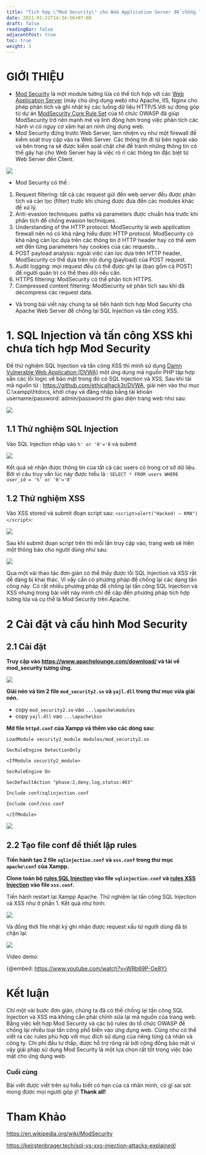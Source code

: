 ```yaml
---
title: "Tích hợp \"Mod Security\" cho Web Application Server để chống lại SQL Injection và tấn công XSS"
date: 2021-01-21T14:34:56+07:00
draft: false
readingBar: false
adjacentPost: true
toc: true
weight: 3
---
```


# GIỚI THIỆU
* [Mod Security](https://en.wikipedia.org/wiki/ModSecurity) là một module tường lửa có thể tích hợp với các [Web Application Server](https://en.wikipedia.org/wiki/Application_server) (máy chủ ứng dụng web) như Apache, IIS, Nginx cho phép phân tích và ghi nhật ký các luồng dữ liệu HTTP/S.Với sự đóng góp từ dự án [ModSecurity Core Rule Set](https://www.owasp.org/index.php/Category:OWASP_ModSecurity_Core_Rule_Set_Project) của tổ chức OWASP đã giúp ModSecurity trở nên mạnh mẽ và linh động hơn trong việc phân tích các hành vi có nguy cơ xâm hại an ninh ứng dụng web.
* Mod Security đứng trước Web Server, làm nhiệm vụ như một firewall để kiểm soát truy cập vào ra Web Server. Các thông tin đi từ bên ngoài vào và bên trong ra sẽ được kiểm soát chặt chẽ để tránh những thông tin có thể gây hại cho Web Server hay là việc rò rỉ các thông tin đặc biệt từ Web Server đến Client.

![](https://images.viblo.asia/e5f7886a-8fdd-486b-a2a2-7ed86660645b.png)

* Mod Security có thể :
1. Request filtering: tất cả các request gửi đến web server đều được phân tích và càn lọc (filter) trước khi chúng được đưa đến các modules khác để xử lý.
1. Anti-evasion techniques: paths và parameters được chuẩn hóa trước khi phân tích để chống evasion techniques.
1. Understanding of the HTTP protocol: ModSecurity là web application firewall nên nó có khả năng hiểu được HTTP protocol. ModSecurity có khả năng càn lọc dựa trên các thông tin ở HTTP header hay có thể xem xét đến từng parameters hay cookies của các requests…
1. POST payload analysis: ngoài việc càn lọc dựa trên HTTP header, ModSecurity có thể dựa trên nội dung (payload) của POST request.
1. Audit logging: mọi request đều có thể được ghi lại (bao gồm cả POST) để người quản trị có thể theo dõi nếu cần.
1. HTTPS filtering: ModSecurity có thể phân tích HTTPS.
1. Compressed content filtering: ModSecurity sẽ phân tích sau khi đã decompress các request data.
* Và trong bài viết này chúng ta sẽ tiến hành tích hợp Mod Security cho Apache Web Server để chống lại SQL Injection và tấn công XSS.

# 1. SQL Injection và tấn công XSS khi chưa tích hợp Mod Security
Để thử nghiệm SQL Injection và tấn công XSS thì mình sử dụng [Damn Vulnerable Web Application (DVWA)](https://github.com/ethicalhack3r/DVWA) một ứng dụng mã nguồn PHP tập hợp sẵn các lỗi logic về bảo mật trong đó có SQL Injection và XSS.
Sau khi tải mã nguồn từ : https://github.com/ethicalhack3r/DVWA, giải nén vào thư mục C:\xampp\htdocs, khởi chạy và đăng nhập bằng tài khoản username/password: admin/password thì giao diện trang web như sau:

![](https://images.viblo.asia/d0c04ae4-15e6-4285-b5db-91ebf9bdc466.PNG)

## 1.1 Thử nghiệm SQL Injection
Vào SQL Injection nhập vào `%' or '0'='0` và submit

![](https://images.viblo.asia/81ef4196-8ae0-46c2-babf-98a588be71fa.PNG)

Kết quả sẽ nhận được thông tin của tất cả các users có trong cơ sở dữ liệu. Bởi vì câu truy vấn lúc này được hiểu là : `SELECT * FROM users WHERE user_id = '%' or '0'='0'`

## 1.2 Thử nghiệm XSS
Vào XSS stored và submit đoạn script sau: `<script>alert("Hacked! – KMA")</script>`:

![](https://images.viblo.asia/48963635-c553-4709-a729-2384159d592c.PNG)

Sau khi submit đoạn script trên thì mỗi lần truy cập vào, trang web sẽ hiện một thông báo cho người dùng như sau:

![](https://images.viblo.asia/fd53ef7f-1b77-44f9-8650-8d72b3c4e9fe.PNG)

Qua một vài thao tác đơn giản có thể thấy được lỗi SQL Injection và XSS rất dễ dàng bị khai thác. Vì vậy cần có phương pháp để chống lại các dạng tấn công này. 
Có rất nhiều phương pháp để chống lại tấn công SQL Injection và XSS nhưng trong bài viết này mình chỉ đề cập đến phương pháp tích hợp tường lửa và cụ thể là Mod Security trên Apache.

# 2 Cài đặt và cấu hình Mod Security
## 2.1 Cài đặt
**Truy cập vào  https://www.apachelounge.com/download/ và tải về mod_security tương ứng.**

![](https://images.viblo.asia/a1dcd589-50b0-4628-8769-d12d91c0fd37.PNG)

**Giải nén và tìm 2 file `mod_security2.so` và `yajl.dll` trong thư mục vừa giải nén.**

* copy `mod_security2.so` vào `...\apache\modules`
* copy `yajl.dll` vao `...\apache\bin`


**Mở file `httpd.conf` của Xampp và thêm vào các dòng sau:**

`LoadModule security2_module modules/mod_security2.so`

`SecRuleEngine DetectionOnly`

`<IfModule security2_module>`

`SecRuleEngine On`

`SecDefaultAction "phase:2,deny,log,status:403"`

`Include conf/sqlinjection.conf`

`Include conf/xss.conf`

`</IfModule>`

![](https://images.viblo.asia/500f34af-ef20-4d00-9ba5-165ea0595da6.jpg)

## 2.2 Tạo file conf để thiết lập rules

**Tiến hành tạo 2 file `sqlinjection.conf` và `xss.conf` trong thư mục `apache\conf` của Xampp.**

**Clone toàn bộ [rules SQL Injection](https://raw.githubusercontent.com/SEC642/modsec/master/rules/base_rules/modsecurity_crs_41_sql_injection_attacks.conf) vào file `sqlinjection.conf` và [rules XSS Injection](https://github.com/SEC642/modsec/blob/master/rules/base_rules/modsecurity_crs_41_xss_attacks.conf) vào file `xss.conf`.**

Tiến hành restart lại Xampp Apache. Thử nghiệm lại tấn công SQL Injection và XSS như ở phần 1. Kết quả như hình:


![](https://images.viblo.asia/571490c9-7c33-4e9d-89ea-8b5a6d64f179.PNG)

Và đồng thời file nhật ký ghi nhận được request xấu từ người dùng đã bị chặn lại:

![](https://images.viblo.asia/3e272a12-b924-48d5-9e2f-f1201ce55c7f.PNG)


Video demo:

{@embed: https://www.youtube.com/watch?v=WRb69P-Oe8Y}


# Kết luận

Chỉ một vài bước đơn giản, chúng ta đã có thể chống lại tấn công SQL Injection và XSS mà không cần phải chỉnh sửa lại mã nguồn của trang web. Bằng việc kết hợp Mod Security và các bộ rules do tổ chức OWASP để chống lại nhiều loại tấn công phổ biến vào ứng dụng web. Cũng như có thể viết ra các rules phù hợp với mục đích sử dụng của riêng từng cá nhân và công ty. Chi phí đầu tư thấp, được hỗ trợ rộng rãi bởi cộng đồng bảo mật vì vậy giải pháp sử dụng Mod Security là một lựa chọn rất tốt trong việc bảo mật cho ứng dụng web.


### Cuối cùng
Bài viết được viết trên sự hiểu biết có hạn của cá nhân mình, có gì sai sót mong được mọi người góp ý! **Thank all!**
# Tham Khảo
https://en.wikipedia.org/wiki/ModSecurity

https://keirstenbrager.tech/sql-vs-xxs-injection-attacks-explained/